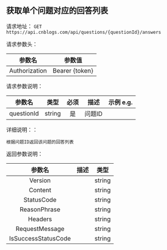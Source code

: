 ## 获取单个问题对应的回答列表

请求地址：
`GET https://api.cnblogs.com/api/questions/{questionId}/answers`

请求参数头：

|参数名|参数值|
|:---:|:---:|
|Authorization|Bearer {token}|

请求参数说明：

|参数名|类型|必须|描述|示例 e.g.|
|:---:|:---:|:---:|:---:|:---:|
|questionId|string|是|问题ID||


详细说明：：
```
根据问题ID返回该问题的回答列表
```


返回参数说明：

|参数名|描述|类型|
|:---:|:---:|:---:|
|Version||string|
|Content||string|
|StatusCode||string|
|ReasonPhrase||string|
|Headers||string|
|RequestMessage||string|
|IsSuccessStatusCode||string|

